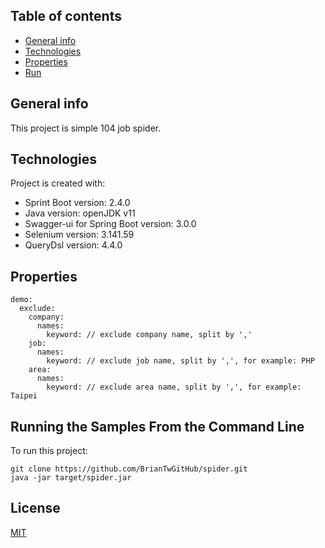 ## Table of contents
* [General info](#general-info)
* [Technologies](#technologies)
* [Properties](#properties)
* [Run](#running-the-samples-from-the-command-line)


## General info
This project is simple 104 job spider.
	
## Technologies
Project is created with:
* Sprint Boot version: 2.4.0
* Java version: openJDK v11
* Swagger-ui for Spring Boot version: 3.0.0
* Selenium version: 3.141.59
* QueryDsl version: 4.4.0

## Properties

```
demo:
  exclude:
    company:
      names:
        keyword: // exclude company name, split by ','
    job:
      names:
        keyword: // exclude job name, split by ',', for example: PHP
    area:
      names:
        keyword: // exclude area name, split by ',', for example: Taipei
```

## Running the Samples From the Command Line
To run this project:

```
git clone https://github.com/BrianTwGitHub/spider.git
java -jar target/spider.jar
```

## License
[MIT](./LICENSE)